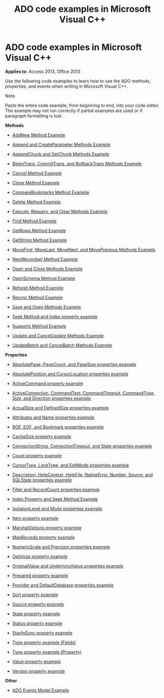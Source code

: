 ﻿---
title: ADO code examples in Microsoft Visual C++
TOCTitle: ADO code examples in Microsoft Visual C++
ms:assetid: 4542fed7-4d5e-83f9-84dc-7f7991f969dc
ms:mtpsurl: https://msdn.microsoft.com/library/JJ249212(v=office.15)
ms:contentKeyID: 48544550
ms.date: 09/18/2015
mtps_version: v=office.15
---

# ADO code examples in Microsoft Visual C++


**Applies to**: Access 2013, Office 2013

Use the following code examples to learn how to use the ADO methods, properties, and events when writing in Microsoft Visual C++.


> [!NOTE]
> Paste the entire code example, from beginning to end, into your code editor. The example may not run correctly if partial examples are used or if paragraph formatting is lost.



**Methods**

  - [AddNew Method Example](addnew-method-example-vc.md)

  - [Append and CreateParameter Methods Example](append-and-createparameter-methods-example-vc.md)

  - [AppendChunk and GetChunk Methods Example](appendchunk-and-getchunk-methods-example-vc.md)

  - [BeginTrans, CommitTrans, and RollbackTrans Methods Example](begintrans-committrans-and-rollbacktrans-methods-example-vc.md)

  - [Cancel Method Example](cancel-method-example-vc.md)

  - [Clone Method Example](clone-method-example-vc.md)

  - [CompareBookmarks Method Example](comparebookmarks-method-example-vc.md)

  - [Delete Method Example](delete-method-example-vc.md)

  - [Execute, Requery, and Clear Methods Example](execute-requery-and-clear-methods-example-vc.md)

  - [Find Method Example](find-method-example-vc.md)

  - [GetRows Method Example](getrows-method-example-vc.md)

  - [GetString Method Example](getstring-method-example-vc.md)

  - [MoveFirst, MoveLast, MoveNext, and MovePrevious Methods Example](movefirst-movelast-movenext-and-moveprevious-methods-example-vc.md)

  - [NextRecordset Method Example](nextrecordset-method-example-vc.md)

  - [Open and Close Methods Example](open-and-close-methods-example-vc.md)

  - [OpenSchema Method Example](openschema-method-example-vc.md)

  - [Refresh Method Example](refresh-method-example-vc.md)

  - [Resync Method Example](resync-method-example-vc.md)

  - [Save and Open Methods Example](save-and-open-methods-example-vc.md)

  - [Seek Method and Index property example](seek-method-and-index-property-example-vc.md)

  - [Supports Method Example](supports-method-example-vc.md)

  - [Update and CancelUpdate Methods Example](update-and-cancelupdate-methods-example-vc.md)

  - [UpdateBatch and CancelBatch Methods Example](updatebatch-and-cancelbatch-methods-example-vc.md)

**Properties**

  - [AbsolutePage, PageCount, and PageSize properties example](absolutepage-pagecount-and-pagesize-properties-example-vc.md)

  - [AbsolutePosition and CursorLocation properties example](absoluteposition-and-cursorlocation-properties-example-vc.md)

  - [ActiveCommand property example](activecommand-property-example-vc.md)

  - [ActiveConnection, CommandText, CommandTimeout, CommandType, Size, and Direction properties example](activeconnection-commandtext-commandtimeout-commandtype-size-and-direction-properties-example-vc.md)

  - [ActualSize and DefinedSize properties example](actualsize-and-definedsize-properties-example-vc.md)

  - [Attributes and Name properties example](attributes-and-name-properties-example-vc.md)

  - [BOF, EOF, and Bookmark properties example](bof-eof-and-bookmark-properties-example-vc.md)

  - [CacheSize property example](cachesize-property-example-vc.md)

  - [ConnectionString, ConnectionTimeout, and State properties example](connectionstring-connectiontimeout-and-state-properties-example-vc.md)

  - [Count property example](count-property-example-vc.md)

  - [CursorType, LockType, and EditMode properties example](cursortype-locktype-and-editmode-properties-example-vc.md)

  - [Description, HelpContext, HelpFile, NativeError, Number, Source, and SQLState properties example](description-helpcontext-helpfile-nativeerror-number-source-and-sqlstate-properties-example-vc.md)

  - [Filter and RecordCount properties example](filter-and-recordcount-properties-example-vc.md)

  - [Index Property and Seek Method Example](seek-method-and-index-property-example-vc.md)

  - [IsolationLevel and Mode properties example](isolationlevel-and-mode-properties-example-vc.md)

  - [Item property example](item-property-example-vc.md)

  - [MarshalOptions property example](marshaloptions-property-example-vc.md)

  - [MaxRecords property example](maxrecords-property-example-vc.md)

  - [NumericScale and Precision properties example](ado-numericscale-and-precision-properties-example-vc.md)

  - [Optimize property example](optimize-property-example-vc.md)

  - [OriginalValue and UnderlyingValue properties example](originalvalue-and-underlyingvalue-properties-example-vc.md)

  - [Prepared property example](prepared-property-example-vc.md)

  - [Provider and DefaultDatabase properties example](provider-and-defaultdatabase-properties-example-vc.md)

  - [Sort property example](sort-property-example-vc.md)

  - [Source property example](source-property-example-vc.md)

  - [State property example](state-property-example-vc.md)

  - [Status property example](status-property-example-vc.md)

  - [StayInSync property example](stayinsync-property-example-vc.md)

  - [Type property example (Fields)](type-property-example-field-vc.md)

  - [Type property example (Property)](type-property-example-property-vc.md)

  - [Value property example](value-property-example-vc.md)

  - [Version property example](version-property-example-vc.md)

**Other**

  - [ADO Events Model Example](ado-events-model-example-vc.md)

